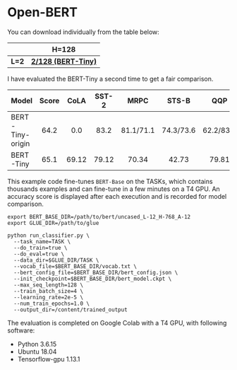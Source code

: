 # Open-BERT

You can download individually from the table below:

|   |H=128|
|---|:---:|
| **L=2**  |[**2/128 (BERT-Tiny)**][2_128]|

I have evaluated the BERT-Tiny a second time to get a fair comparison.

| Model            | Score | CoLA  | SST-2 |   MRPC    |   STS-B   |    QQP    | MNLI-m | MNLI-mm | QNLI(v2) |  RTE  | WNLI  |
|------------------|:-----:|:-----:|:-----:|:---------:|:---------:|:---------:|:------:|:-------:|:--------:|:-----:|:-----:|
| BERT-Tiny-origin | 64.2  |  0.0  | 83.2  | 81.1/71.1 | 74.3/73.6 | 62.2/83.4 |  70.2  |  70.3   |   81.5   | 57.2  | 62.3  |
| BERT-Tiny  | 65.1  | 69.12 | 79.12 |   70.34   |   42.73   |   79.81   | 64.60  |  66.48  |  77.63   | 59.21 | 42.25 |

[origin]: https://github.com/google-research/bert
[evaluation]: colab%2Fbert_evaluation_on_bert-tiny.ipynb
[2_128]: https://storage.googleapis.com/bert_models/2020_02_20/uncased_L-2_H-128_A-2.zip

This example code fine-tunes `BERT-Base` on the TASKs, which contains thousands examples and can fine-tune in a
few minutes on a T4 GPU. An accuracy score is displayed after each execution and is recorded for model comparison.

```shell
export BERT_BASE_DIR=/path/to/bert/uncased_L-12_H-768_A-12
export GLUE_DIR=/path/to/glue

python run_classifier.py \
  --task_name=TASK \
  --do_train=true \
  --do_eval=true \
  --data_dir=$GLUE_DIR/TASK \
  --vocab_file=$BERT_BASE_DIR/vocab.txt \
  --bert_config_file=$BERT_BASE_DIR/bert_config.json \
  --init_checkpoint=$BERT_BASE_DIR/bert_model.ckpt \
  --max_seq_length=128 \
  --train_batch_size=4 \
  --learning_rate=2e-5 \
  --num_train_epochs=1.0 \
  --output_dir=/content/trained_output
```

The evaluation is completed on Google Colab with a T4 GPU, with following software:

* Python 3.6.15
* Ubuntu 18.04
* Tensorflow-gpu 1.13.1
